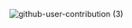 ![github-user-contribution (3)](https://user-images.githubusercontent.com/95966082/183817317-455c20b7-08f2-46ef-9c2d-b432c5f45d0f.svg)
